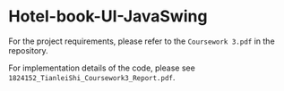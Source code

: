 # Hotel-book-UI-JavaSwing



For the project requirements, please refer to the `Coursework 3.pdf` in the repository. 

For implementation details of the code, please see `1824152_TianleiShi_Coursework3_Report.pdf`.
